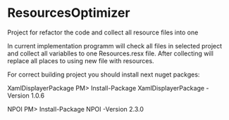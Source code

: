 # ResourcesOptimizer
Project for refactor the code and collect all resource files into one

In current implementation programm will check all files in selected project and collect all variablles to one Resources.resx file.
After collecting will replace all places to using new file with resources.  


For correct building project you should install next nuget packges:

XamlDisplayerPackage PM> Install-Package XamlDisplayerPackage -Version 1.0.6

NPOI PM> Install-Package NPOI -Version 2.3.0

